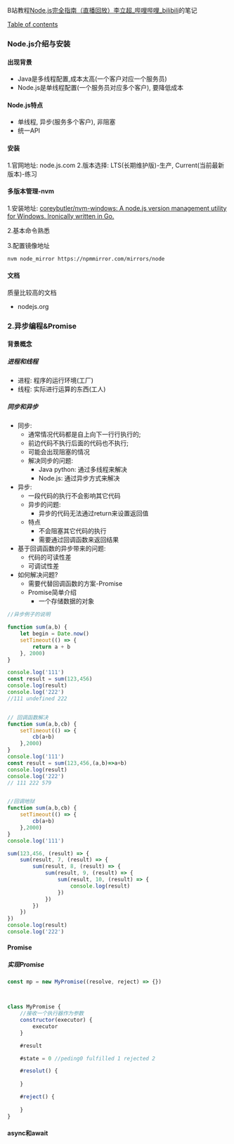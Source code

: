 
B站教程[Node.js完全指南（直播回放）李立超_哔哩哔哩_bilibili](https://www.bilibili.com/video/BV1qN4y1A7jM/?spm_id_from=333.337.search-card.all.click&vd_source=0a44ae8faaf24c34689c5c4ff8731349)的笔记

[Table of contents](./toc.md)



### Node.js介绍与安装

#### 出现背景
* Java是多线程配置,成本太高(一个客户对应一个服务员)
* Node.js是单线程配置(一个服务员对应多个客户), 要降低成本

#### Node.js特点
* 单线程, 异步(服务多个客户), 非阻塞
* 统一API

#### 安装
1.官网地址: node.js.com
2.版本选择: LTS(长期维护版)-生产, Current(当前最新版本)-练习

#### 多版本管理-nvm
1.安装地址: [coreybutler/nvm-windows: A node.js version management utility for Windows. Ironically written in Go.](https://github.com/coreybutler/nvm-windows)

2.基本命令熟悉

3.配置镜像地址
```sh
nvm node_mirror https://npmmirror.com/mirrors/node
```


#### 文档
质量比较高的文档
* nodejs.org

### 2.异步编程&Promise

#### 背景概念
##### 进程和线程
* 进程: 程序的运行环境(工厂)
* 线程: 实际进行运算的东西(工人)

##### 同步和异步
* 同步: 
	* 通常情况代码都是自上向下一行行执行的;
	* 前边代码不执行后面的代码也不执行;
	* 可能会出现阻塞的情况
	* 解决同步的问题:
		* Java python: 通过多线程来解决
		* Node.js: 通过异步方式来解决
* 异步: 
	* 一段代码的执行不会影响其它代码
	* 异步的问题:
		* 异步的代码无法通过return来设置返回值
	* 特点
		* 不会阻塞其它代码的执行
		* 需要通过回调函数来返回结果
* 基于回调函数的异步带来的问题:
	* 代码的可读性差
	* 可调试性差
* 如何解决问题?
	* 需要代替回调函数的方案-Promise
	* Promise简单介绍
		* 一个存储数据的对象

```js
//异步例子的说明

function sum(a,b) {
	let begin = Date.now()
	setTimeout(() => {
		return a + b
	}, 2000)
}

console.log('111')
const result = sum(123,456)
console.log(result)
console.log('222')
//111 undefined 222


// 回调函数解决
function sum(a,b,cb) {
	setTimeout(() => {
		cb(a+b)
	},2000)
}
console.log('111')
const result = sum(123,456,(a,b)=>a+b)
console.log(result)
console.log('222')
// 111 222 579


//回调地狱
function sum(a,b,cb) {
	setTimeout(() => {
		cb(a+b)
	},2000)
}
console.log('111')

sum(123,456, (result) => {
	sum(result, 7, (result) => {
		sum(result, 8, (result) => {
			sum(result, 9, (result) => {
				sum(result, 10, (result) => {
					console.log(result)
				})
			})
		})
	})
})
console.log(result)
console.log('222')
```


#### Promise

##### 实现Promise
```js
const mp = new MyPromise((resolve, reject) => {})



class MyPromise {
	//接收一个执行器作为参数
	constructor(executor) {
		executor
	}

	#result

	#state = 0 //peding0 fulfilled 1 rejected 2

	#resolut() {
	
	}

	#reject() {
	
	}
}
```


#### async和await
